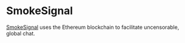 # SmokeSignal

[SmokeSignal](https://smokesignal.eth.link/) uses the Ethereum blockchain to facilitate uncensorable, global chat.
